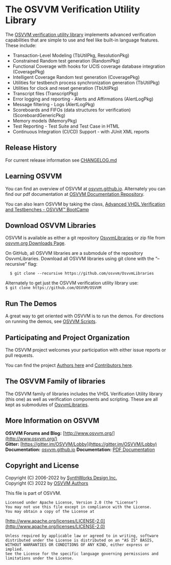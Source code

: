 # The OSVVM Verification Utility Library 
The [OSVVM verification utility library](https://github.com/osvvm/osvvm) implements advanced verification capabilities that are simple to use and feel like built-in language features.  These include:   

  - Transaction-Level Modeling (TbUtilPkg, ResolutionPkg)
  - Constrained Random test generation (RandomPkg)
  - Functional Coverage with hooks for UCIS coverage database integration (CoveragePkg)
  - Intelligent Coverage Random test generation  (CoveragePkg)
  - Utilities for testbench process synchronization generation (TbUtilPkg)
  - Utilities for clock and reset generation (TbUtilPkg)
  - Transcript files (TranscriptPkg)
  - Error logging and reporting - Alerts and Affirmations (AlertLogPkg)
  - Message filtering - Logs (AlertLogPkg)
  - Scoreboards and FIFOs (data structures for verification) (ScoreboardGenericPkg)
  - Memory models (MemoryPkg)
  - Test Reporting - Test Suite and Test Case in HTML 
  - Continuous Integration (CI/CD) Support - with JUnit XML reports
 
## Release History
   For current release information see [CHANGELOG.md](CHANGELOG.md)
   
## Learning OSVVM
You can find an overview of OSVVM at [osvvm.github.io](https://osvvm.github.io).
Alternately you can find our pdf documentation at 
[OSVVM Documentation Repository](https://github.com/OSVVM/Documentation#readme).

You can also learn OSVVM by taking the class, [Advanced VHDL Verification and Testbenches - OSVVM&trade; BootCamp](https://synthworks.com/vhdl_testbench_verification.htm)
 
## Download OSVVM Libraries
OSVVM is available as either a git repository 
[OsvvmLibraries](https://github.com/osvvm/OsvvmLibraries) 
or zip file from [osvvm.org Downloads Page](https://osvvm.org/downloads).

On GitHub, all OSVVM libraries are a submodule of the repository OsvvmLibraries. Download all OSVVM libraries using git clone with the “–recursive” flag:
```    
  $ git clone --recursive https://github.com/osvvm/OsvvmLibraries
```
        
Alternately to get just the OSVVM verification utility library use:  
        `$ git clone https://github.com/OSVVM/OSVVM`

## Run The Demos
A great way to get oriented with OSVVM is to run the demos.
For directions on running the demos, see [OSVVM Scripts](https://github.com/osvvm/OSVVM-Scripts#readme).

## Participating and Project Organization 
The OSVVM project welcomes your participation with either 
issue reports or pull requests.

You can find the project [Authors here](AUTHORS.md) and
[Contributors here](CONTRIBUTORS.md).

## The OSVVM Family of libraries
The OSVVM family of libraries includes the VHDL Verification Utility library (this one)
as well as verification components and scripting.  These are all kept
as submodules of [OsvvmLibraries](https://github.com/osvvm/OsvvmLibraries).

## More Information on OSVVM

**OSVVM Forums and Blog:**     [http://www.osvvm.org/](http://www.osvvm.org/)   
**Gitter:** [https://gitter.im/OSVVM/Lobby](https://gitter.im/OSVVM/Lobby)  
**Documentation:** [osvvm.github.io](https://osvvm.github.io)
**Documentation:** [PDF Documentation](https://github.com/OSVVM/Documentation)

## Copyright and License
Copyright (C) 2006-2022 by [SynthWorks Design Inc.](http://www.synthworks.com/)  
Copyright (C) 2022 by [OSVVM Authors](AUTHORS.md)   

This file is part of OSVVM.

    Licensed under Apache License, Version 2.0 (the "License")
    You may not use this file except in compliance with the License.
    You may obtain a copy of the License at

  [http://www.apache.org/licenses/LICENSE-2.0](http://www.apache.org/licenses/LICENSE-2.0)

    Unless required by applicable law or agreed to in writing, software
    distributed under the License is distributed on an "AS IS" BASIS,
    WITHOUT WARRANTIES OR CONDITIONS OF ANY KIND, either express or implied.
    See the License for the specific language governing permissions and
    limitations under the License.


